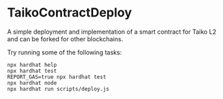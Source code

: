 # TaikoContractDeploy

A simple deployment and implementation of a smart contract for Taiko L2 and can be forked for other blockchains.

Try running some of the following tasks:

```shell
npx hardhat help
npx hardhat test
REPORT_GAS=true npx hardhat test
npx hardhat node
npx hardhat run scripts/deploy.js
```
